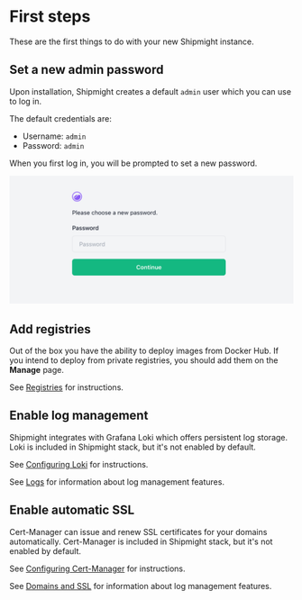 # First steps

These are the first things to do with your new Shipmight instance.

## Set a new admin password

Upon installation, Shipmight creates a default `admin` user which you can use to log in.

The default credentials are:

- Username: `admin`
- Password: `admin`

When you first log in, you will be prompted to set a new password.

![Screenshot of password change form](images/first-steps.password-change.png)

## Add registries

Out of the box you have the ability to deploy images from Docker Hub. If you intend to deploy from private registries, you should add them on the **Manage** page.

See [Registries](Registries.md) for instructions.

## Enable log management

Shipmight integrates with Grafana Loki which offers persistent log storage. Loki is included in Shipmight stack, but it's not enabled by default.

See [Configuring Loki](Configuring-Loki.md) for instructions.

See [Logs](Logs.md) for information about log management features.

## Enable automatic SSL

Cert-Manager can issue and renew SSL certificates for your domains automatically. Cert-Manager is included in Shipmight stack, but it's not enabled by default.

See [Configuring Cert-Manager](Configuring-Cert-Manager.md) for instructions.

See [Domains and SSL](Domains-and-SSL.md) for information about log management features.
